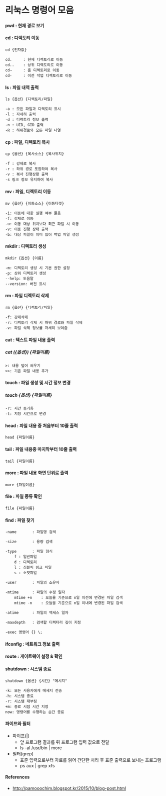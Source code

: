 리눅스 명령어 모음
==================

#### pwd : 현재 경로 보기

#### cd : 디렉토리 이동
    cd {인자값}
    
    cd.     : 현재 디렉토리로 이동
    cd..    : 상위 디렉토리로 이동
    cd~     : 홈 디렉토리로 이동
    cd-     : 이전 작업 디렉토리로 이동
    
#### ls : 파일 내역 출력
    ls {옵션} {디렉토리/파일}
    
    -a : 모든 파일과 디렉토리 표시
    -l : 자세히 출력
    -d : 디렉토리 정보 출력
    -n : UID, GID 출력
    -R : 하위경로와 모든 파일 나열
    
#### cp : 파일, 디렉토리 복사
    cp {옵션} {복사소스} {복사위치}
    
    -f : 강제로 복사
    -r : 하위 경로 포함하여 복사
    -v : 복사 진행상황 출력
    -s 링크 정보 유지하여 복사

#### mv : 파일, 디렉토리 이동
    mv {옵션} {이동소스} {이동타겟}
    
    -i: 이동에 대한 실행 여부 물음 
    -f: 강제로 이동 
    -u: 이동 대상 위치보다 최근 파일 시 이동 
    -v: 이동 진행 상태 출력 
    -b: 대상 파일이 이미 있어 백업 파일 생성
    
#### mkdir : 디렉토리 생성
    mkdir {옵션} {이름}
    
    -m: 디렉토리 생성 시 기본 권한 설정 
    -p: 상위 디렉토리 생성
    --help: 도움말 
    --version: 버전 표시 

#### rm : 파일 디렉토리 삭제
    rm {옵션} {디렉토리/파일}
    
    -f: 강제삭제 
    -r: 디렉토리 삭제 시 하위 경로와 파일 삭제 
    -v: 파일 삭제 정보를 자세히 보여줌
    
#### cat : 텍스트 파일 내용 출력
##### cat ({옵션}) {파일이름}
    >: 내용 덮어 씌우기 
    >>: 기존 파일 내용 추가 

#### touch : 파일 생성 및 시간 정보 변경
##### touch {옵션} {파일이름}
    -r: 시간 동기화 
    -t: 지정 시간으로 변경 
    
    
#### head : 파일 내용 중 처음부터 10줄 출력
    head {파일이름}

#### tail : 파일 내용중 마지막부터 10줄 출력
    tail {파일이름}

#### more : 파일 내용 화면 단위로 출력
    more {파일이름}
    
#### file : 파일 종류 확인
    file {파일이름}
    
#### find : 파일 찾기
    -name       : 파일명 검색
    
    -size       : 용량 검색
    
    -type       : 파일 형식
        f : 일반파일
        d : 디렉토리
        l : 심볼릭 링크 파일
        s : 소켓파일
    
    -user       : 파일의 소유자
    
    -mtime      : 파일의 수정 일자
        mtime +n    : 오늘을 기준으로 n일 이전에 변경된 파일 검색 
        mtime -n    : 오늘을 기준으로 n일 이내에 변경된 파일 검색
        
    -atime      : 파일의 액세스 일자
    
    -maxdepth   : 검색할 디렉터리 깊이 지정
    
    -exec 명령어 {} \;
    

#### ifconfig : 네트워크 정보 출력

#### route : 게이트웨이 설정 & 확인

#### shutdown : 시스템 종료
    shutdown {옵션} {시간} "메시지"
    
    -k: 모든 사용자에게 메세지 전송 
    -h: 시스템 종료 
    -r: 시스템 재부팅 
    +m: 종료 시점 시간 지정 
    now: 명령어를 수행하는 순간 종료

#### 파이프와 필터
- 파이프(|)
    - 앞 프로그램 결과를 뒤 프로그램 입력 값으로 전달
    - ls -al /usr/bin | more
- 필터(grep)
    - 표준 입력으로부터 자료를 읽어 간단한 처리 후 표준 출력으로 보내는 프로그램
    - ps aux | grep xfs
    
#### References
- http://pamooochim.blogspot.kr/2015/10/blog-post.html
